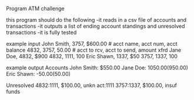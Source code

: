Program ATM challenge

this program should do the following
-it reads in a csv file of accounts and transactions
-it outputs a list of ending account standings and unresolved transactions
-it is fully tested

example input
John Smith, 3757, $600.00   # acct name, acct num, acct balance
4832, 3757, 50.00           # acct to rcv, acct to send, amount xfrd
Jane Doe, 4832, $900
4832, 1111, 100
Eric Shawn, 1337, $50
3757, 1337, 100

example output
Accounts
John Smith:   $550.00
Jane Doe:     $1050.00 ($950.00)
Eric Shawn:   -$50.00 ($50.00)

Unresolved
4832:1111, $100.00, unkn act:1111
3757:1337, $100.00, insuf funds
